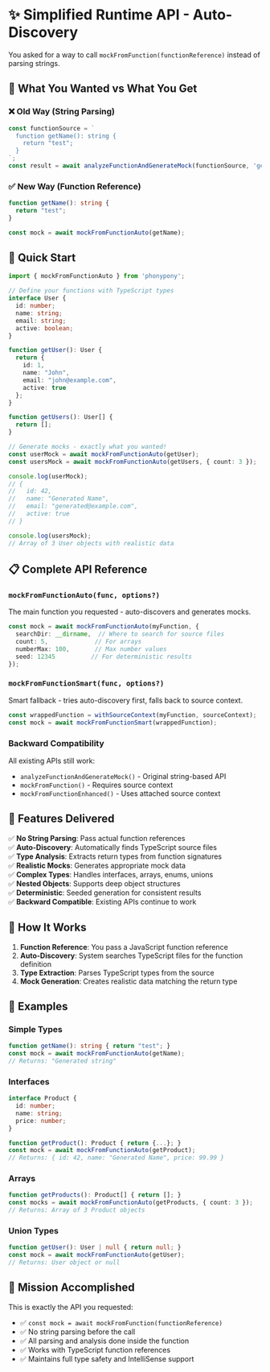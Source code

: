 # ✨ Simplified Runtime API - Auto-Discovery

You asked for a way to call `mockFromFunction(functionReference)` instead of parsing strings.

## 🎯 What You Wanted vs What You Get

### ❌ Old Way (String Parsing)

```typescript
const functionSource = `
  function getName(): string {
    return "test";
  }
`;
const result = await analyzeFunctionAndGenerateMock(functionSource, 'getName');
```

### ✅ New Way (Function Reference)

```typescript
function getName(): string {
  return "test";
}

const mock = await mockFromFunctionAuto(getName);
```

## 🚀 Quick Start

```typescript
import { mockFromFunctionAuto } from 'phonypony';

// Define your functions with TypeScript types
interface User {
  id: number;
  name: string;
  email: string;
  active: boolean;
}

function getUser(): User {
  return {
    id: 1,
    name: "John",
    email: "john@example.com",
    active: true
  };
}

function getUsers(): User[] {
  return [];
}

// Generate mocks - exactly what you wanted!
const userMock = await mockFromFunctionAuto(getUser);
const usersMock = await mockFromFunctionAuto(getUsers, { count: 3 });

console.log(userMock);
// {
//   id: 42,
//   name: "Generated Name",
//   email: "generated@example.com", 
//   active: true
// }

console.log(usersMock);
// Array of 3 User objects with realistic data
```

## 📋 Complete API Reference

### `mockFromFunctionAuto(func, options?)`

The main function you requested - auto-discovers and generates mocks.

```typescript
const mock = await mockFromFunctionAuto(myFunction, {
  searchDir: __dirname,  // Where to search for source files
  count: 5,             // For arrays
  numberMax: 100,       // Max number values
  seed: 12345          // For deterministic results
});
```

### `mockFromFunctionSmart(func, options?)`

Smart fallback - tries auto-discovery first, falls back to source context.

```typescript
const wrappedFunction = withSourceContext(myFunction, sourceContext);
const mock = await mockFromFunctionSmart(wrappedFunction);
```

### Backward Compatibility

All existing APIs still work:

- `analyzeFunctionAndGenerateMock()` - Original string-based API
- `mockFromFunction()` - Requires source context
- `mockFromFunctionEnhanced()` - Uses attached source context

## 🎉 Features Delivered

✅ **No String Parsing**: Pass actual function references  
✅ **Auto-Discovery**: Automatically finds TypeScript source files  
✅ **Type Analysis**: Extracts return types from function signatures  
✅ **Realistic Mocks**: Generates appropriate mock data  
✅ **Complex Types**: Handles interfaces, arrays, enums, unions  
✅ **Nested Objects**: Supports deep object structures  
✅ **Deterministic**: Seeded generation for consistent results  
✅ **Backward Compatible**: Existing APIs continue to work  

## 🔧 How It Works

1. **Function Reference**: You pass a JavaScript function reference
2. **Auto-Discovery**: System searches TypeScript files for the function definition
3. **Type Extraction**: Parses TypeScript types from the source
4. **Mock Generation**: Creates realistic data matching the return type

## 📝 Examples

### Simple Types

```typescript
function getName(): string { return "test"; }
const mock = await mockFromFunctionAuto(getName);
// Returns: "Generated string"
```

### Interfaces

```typescript
interface Product {
  id: number;
  name: string;
  price: number;
}

function getProduct(): Product { return {...}; }
const mock = await mockFromFunctionAuto(getProduct);
// Returns: { id: 42, name: "Generated Name", price: 99.99 }
```

### Arrays

```typescript
function getProducts(): Product[] { return []; }
const mocks = await mockFromFunctionAuto(getProducts, { count: 3 });
// Returns: Array of 3 Product objects
```

### Union Types

```typescript
function getUser(): User | null { return null; }
const mock = await mockFromFunctionAuto(getUser);
// Returns: User object or null
```

## 🎯 Mission Accomplished

This is exactly the API you requested:

- ✅ `const mock = await mockFromFunction(functionReference)`
- ✅ No string parsing before the call
- ✅ All parsing and analysis done inside the function
- ✅ Works with TypeScript function references
- ✅ Maintains full type safety and IntelliSense support
